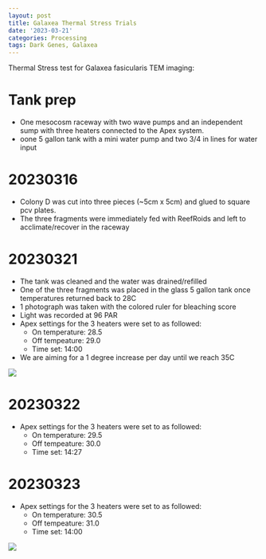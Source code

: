 ```yaml
---
layout: post
title: Galaxea Thermal Stress Trials
date: '2023-03-21'
categories: Processing
tags: Dark Genes, Galaxea
---
```


Thermal Stress test for Galaxea fasicularis TEM imaging: 

# Tank prep

* One mesocosm raceway with two wave pumps and an independent sump with three heaters connected to the Apex system.
* oone 5 gallon tank with a mini water pump and two 3/4 in lines for water input 

# 20230316
* Colony D was cut into three pieces (~5cm x 5cm) and glued to square pcv plates.
* The three fragments were immediately fed with ReefRoids and left to acclimate/recover in the raceway

# 20230321
* The tank was cleaned and the water was drained/refilled
* One of the three fragments was placed in the glass 5 gallon tank once temperatures returned back to 28C
* 1 photograph was taken with the colored ruler for bleaching score
* Light was recorded at 96 PAR
* Apex settings for the 3 heaters were set to as followed: 
    * On temperature: 28.5
    * Off tempeature: 29.0
    * Time set: 14:00
* We are aiming for a 1 degree increase per day until we reach 35C

![](https://github.com/kevinhwong1/KevinHWong_Notebook/blob/master/images/20230321_gfas_test.JPG?raw=true)


# 20230322
* Apex settings for the 3 heaters were set to as followed: 
    * On temperature: 29.5
    * Off tempeature: 30.0
    * Time set: 14:27

# 20230323
* Apex settings for the 3 heaters were set to as followed: 
    * On temperature: 30.5
    * Off tempeature: 31.0
    * Time set: 14:00

![](https://github.com/kevinhwong1/KevinHWong_Notebook/blob/master/images/20230323_gfas_test.JPG?raw=true)
